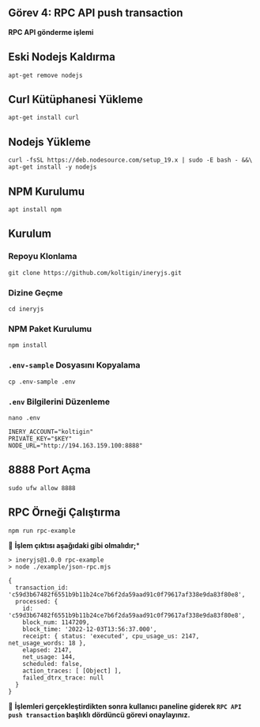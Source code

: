 ## Görev 4: RPC API push transaction
**RPC API gönderme işlemi**

## Eski Nodejs Kaldırma

```shell
apt-get remove nodejs
```

## Curl Kütüphanesi Yükleme

```shell
apt-get install curl
```

## Nodejs Yükleme

```shell
curl -fsSL https://deb.nodesource.com/setup_19.x | sudo -E bash - &&\
apt-get install -y nodejs
```
     
## NPM Kurulumu

```shell
apt install npm
```

## Kurulum

### Repoyu Klonlama

```
git clone https://github.com/koltigin/ineryjs.git
```

### Dizine Geçme

```
cd ineryjs
```

### NPM Paket Kurulumu

```
npm install
```

### `.env-sample` Dosyasını Kopyalama

```
cp .env-sample .env
```

### `.env` Bilgilerini Düzenleme
```
nano .env
```

```
INERY_ACCOUNT="koltigin"
PRIVATE_KEY="$KEY"
NODE_URL="http://194.163.159.100:8888"
```

## 8888 Port Açma 

```
sudo ufw allow 8888
```

## RPC Örneği Çalıştırma

```
npm run rpc-example
```

🔴 **İşlem çıktısı aşağıdaki gibi olmalıdır;***
```
> ineryjs@1.0.0 rpc-example
> node ./example/json-rpc.mjs

{
  transaction_id: 'c59d3b67482f6551b9b11b24ce7b6f2da59aad91c0f79617af338e9da83f80e8',
  processed: {
    id: 'c59d3b67482f6551b9b11b24ce7b6f2da59aad91c0f79617af338e9da83f80e8',
    block_num: 1147209,
    block_time: '2022-12-03T13:56:37.000',
    receipt: { status: 'executed', cpu_usage_us: 2147, net_usage_words: 18 },
    elapsed: 2147,
    net_usage: 144,
    scheduled: false,
    action_traces: [ [Object] ],
    failed_dtrx_trace: null
  }
}
```

🔴 **İşlemleri gerçekleştirdikten sonra kullanıcı paneline giderek `RPC API push transaction` başlıklı dördüncü görevi onaylayınız.**
